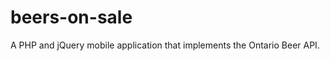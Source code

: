 beers-on-sale
=============

A PHP and jQuery mobile application that implements the Ontario Beer API. 
